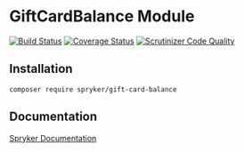 # GiftCardBalance Module
[![Build Status](https://travis-ci.org/spryker/GiftCardBalance.svg)](https://travis-ci.org/spryker/GiftCardBalance)
[![Coverage Status](https://coveralls.io/repos/github/spryker/GiftCardBalance/badge.svg)](https://coveralls.io/github/spryker/GiftCardBalance)
[![Scrutinizer Code Quality](https://scrutinizer-ci.com/g/spryker/GiftCardBalance/badges/quality-score.png?b=master)](https://scrutinizer-ci.com/g/spryker/GiftCardBalance/?branch=master)

## Installation

```
composer require spryker/gift-card-balance
```

## Documentation

[Spryker Documentation](https://spryker.github.io)
